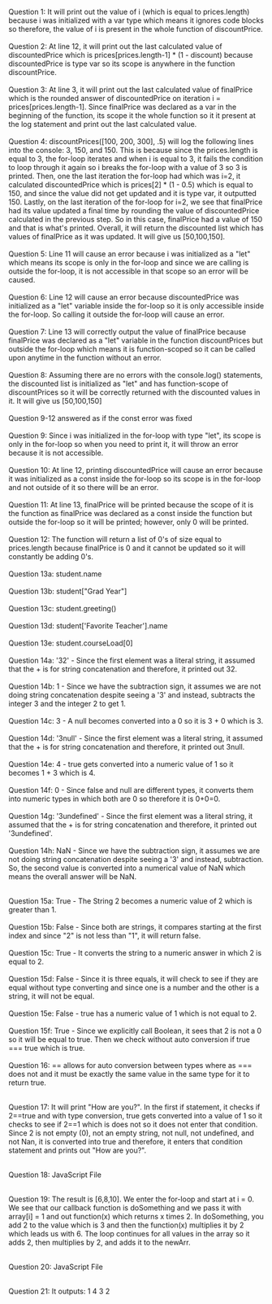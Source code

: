 Question 1: It will print out the value of i (which is equal to prices.length) because i was initialized with a var type which means it ignores code blocks so therefore, the value of i is present in the whole function of discountPrice. <br />
<br />
Question 2: At line 12, it will print out the last calculated value of discountedPrice which is prices[prices.length-1] * (1 - discount) because discountedPrice is type var so its scope is anywhere in the function discountPrice. <br />
<br />
Question 3: At line 3, it will print out the last calculated value of finalPrice which is the rounded answer of discountedPrice on iteration i = prices[prices.length-1]. Since finalPrice was declared as a var in the beginning of the function, its scope it the whole function so it it present at the log statement and print out the last calculated value. <br />
<br />
Question 4: discountPrices([100, 200, 300], .5) will log the following lines into the console: 3, 150, and 150. This is because since the prices.length is equal to 3, the for-loop iterates and when i is equal to 3, it fails the condition to loop through it again so i breaks the for-loop with a value of 3 so 3 is printed. Then, one the last iteration the for-loop had which was i=2, it calculated discountedPrice which is prices[2] * (1 - 0.5) which is equal to 150, and since the value did not get updated and it is type var, it outputted 150. Lastly, on the last iteration of the for-loop for i=2, we see that finalPrice had its value updated a final time by rounding the value of discountedPrice calculated in the previous step. So in this case, finalPrice had a value of 150 and that is what's printed. Overall, it will return the discounted list which has values of finalPrice as it was updated. It will give us [50,100,150].<br />
<br />
Question 5: Line 11 will cause an error because i was initialized as a "let" which means its scope is only in the for-loop and since we are calling is outside the for-loop, it is not accessible in that scope so an error will be caused. <br />
<br />
Question 6: Line 12 will cause an error because discountedPrice was initialized as a "let" variable inside the for-loop so it is only accessible inside the for-loop. So calling it outside the for-loop will cause an error.  <br />
<br />
Question 7: Line 13 will correctly output the value of finalPrice because finalPrice was declared as a "let" variable in the function discountPrices but outside the for-loop which means it is function-scoped so it can be called upon anytime in the function without an error. <br />
<br />
Question 8: Assuming there are no errors with the console.log() statements, the discounted list is initialized as "let" and has function-scope of discountPrices so it will be correctly returned with the discounted values in it. It will give us [50,100,150]<br />
<br />
Question 9-12 answered as if the const error was fixed <br />
<br />
Question 9: Since i was initialized in the for-loop with type "let", its scope is only in the for-loop so when you need to print it, it will throw an error because it is not accessible. <br />
<br />
Question 10: At line 12, printing discountedPrice will cause an error because it was initialized as a const inside the for-loop so its scope is in the for-loop and not outside of it so there will be an error. <br />
<br />
Question 11: At line 13, finalPrice will be printed because the scope of it is the function as finalPrice was declared as a const inside the function but outside the for-loop so it will be printed; however, only 0 will be printed. <br />
<br />
Question 12: The function will return a list of 0's of size equal to prices.length because finalPrice is 0 and it cannot be updated so it will constantly be adding 0's. <br />
<br />
Question 13a: student.name <br />
<br />
Question 13b: student["Grad Year"] <br />
<br />
Question 13c: student.greeting() <br />
<br />
Question 13d: student['Favorite Teacher'].name <br />
<br />
Question 13e: student.courseLoad[0] <br />
<br />
Question 14a: '32' - Since the first element was a literal string, it assumed that the + is for string concatenation and therefore, it printed out 32. <br />
<br />
Question 14b: 1 - Since we have the subtraction sign, it assumes we are not doing string concatenation despite seeing a '3' and instead, subtracts the integer 3 and the integer 2 to get 1. <br />
<br />
Question 14c: 3 - A null becomes converted into a 0 so it is 3 + 0 which is 3. <br />
<br />
Question 14d: '3null' - Since the first element was a literal string, it assumed that the + is for string concatenation and therefore, it printed out 3null. <br />
<br />
Question 14e: 4 - true gets converted into a numeric value of 1 so it becomes 1 + 3 which is 4. <br />
<br />
Question 14f: 0 - Since false and null are different types, it converts them into numeric types in which both are 0 so therefore it is 0+0=0. <br />
<br />
Question 14g: '3undefined' - Since the first element was a literal string, it assumed that the + is for string concatenation and therefore, it printed out '3undefined'. <br />
<br />
Question 14h: NaN - Since we have the subtraction sign, it assumes we are not doing string concatenation despite seeing a '3' and instead, subtraction. So, the second value is converted into a numerical value of NaN which means the overall answer will be NaN. <br />
<br />

Question 15a: True - The String 2 becomes a numeric value of 2 which is greater than 1. <br />
<br />
Question 15b: False - Since both are strings, it compares starting at the first index and since "2" is not less than "1", it will return false. <br />
<br />
Question 15c: True - It converts the string to a numeric answer in which 2 is equal to 2. <br />
<br />
Question 15d: False - Since it is three equals, it will check to see if they are equal without type converting and since one is a number and the other is a string, it will not be equal. <br />
<br />
Question 15e: False - true has a numeric value of 1 which is not equal to 2. <br />
<br />
Question 15f: True - Since we explicitly call Boolean, it sees that 2 is not a 0 so it will be equal to true. Then we check without auto conversion if true === true which is true. <br />
<br />
Question 16: == allows for auto conversion between types where as === does not and it must be exactly the same value in the same type for it to return true. <br />
<br />

Question 17: It will print "How  are you?". In the first if statement, it checks if 2==true and with type conversion, true gets converted into a value of 1 so it checks to see if 2==1 which is does not so it does not enter that condition. Since 2 is not empty (0), not an empty string, not null, not undefined, and not Nan, it is converted into true and therefore, it enters that condition statement and prints out "How  are you?". <br />
<br />

Question 18: JavaScript File <br />
<br />

Question 19: The result is [6,8,10]. We enter the for-loop and start at i = 0. We see that our callback function is doSomething and we pass it with array[i] = 1 and out function(x) which returns x times 2. In doSomething, you add 2 to the value which is 3 and then the function(x) multiplies it by 2 which leads us with 6. The loop continues for all values in the array so it adds 2, then multiplies by 2, and adds it to the newArr. <br />
<br />

Question 20: JavaScript File <br />
<br />

Question 21: It outputs: 1 4 3 2 <br />
<br />
